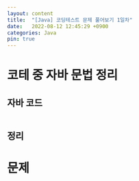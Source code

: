 ```yaml
---
layout: content
title:  "[Java] 코딩테스트 문제 풀어보기 1일차"
date:   2022-08-12 12:45:29 +0900
categories: Java
pin: true
---
```


# 코테 중 자바 문법 정리
## 자바 코드

```java


```

## 정리



# 문제



```

```